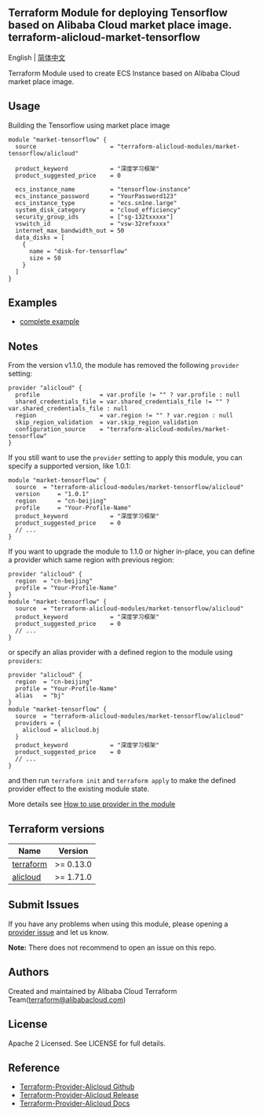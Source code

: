 Terraform Module for deploying Tensorflow based on Alibaba Cloud market place image. 
terraform-alicloud-market-tensorflow
-------

English | [简体中文](https://github.com/terraform-alicloud-modules/terraform-alicloud-market-tensorflow/blob/master/README-CN.md)

Terraform Module used to create ECS Instance based on Alibaba Cloud market place image. 


## Usage

Building the Tensorflow using market place image

```hcl
module "market-tensorflow" {
  source                     = "terraform-alicloud-modules/market-tensorflow/alicloud"

  product_keyword            = "深度学习框架"
  product_suggested_price    = 0

  ecs_instance_name          = "tensorflow-instance"
  ecs_instance_password      = "YourPassword123"
  ecs_instance_type          = "ecs.sn1ne.large"
  system_disk_category       = "cloud_efficiency"
  security_group_ids         = ["sg-132txxxxx"]
  vswitch_id                 = "vsw-32refxxxx"
  internet_max_bandwidth_out = 50
  data_disks = [
    {
      name = "disk-for-tensorflow"
      size = 50
    }
  ]
}  
```

## Examples

* [complete example](https://github.com/terraform-alicloud-modules/terraform-alicloud-market-tensorflow/tree/master/examples/complete)

## Notes
From the version v1.1.0, the module has removed the following `provider` setting:

```hcl
provider "alicloud" {
  profile                 = var.profile != "" ? var.profile : null
  shared_credentials_file = var.shared_credentials_file != "" ? var.shared_credentials_file : null
  region                  = var.region != "" ? var.region : null
  skip_region_validation  = var.skip_region_validation
  configuration_source    = "terraform-alicloud-modules/market-tensorflow"
}
```

If you still want to use the `provider` setting to apply this module, you can specify a supported version, like 1.0.1:

```hcl
module "market-tensorflow" {
  source  = "terraform-alicloud-modules/market-tensorflow/alicloud"
  version     = "1.0.1"
  region      = "cn-beijing"
  profile     = "Your-Profile-Name"
  product_keyword            = "深度学习框架"
  product_suggested_price    = 0
  // ...
}
```

If you want to upgrade the module to 1.1.0 or higher in-place, you can define a provider which same region with
previous region:

```hcl
provider "alicloud" {
  region  = "cn-beijing"
  profile = "Your-Profile-Name"
}
module "market-tensorflow" {
  source  = "terraform-alicloud-modules/market-tensorflow/alicloud"
  product_keyword            = "深度学习框架"
  product_suggested_price    = 0
  // ...
}
```
or specify an alias provider with a defined region to the module using `providers`:

```hcl
provider "alicloud" {
  region  = "cn-beijing"
  profile = "Your-Profile-Name"
  alias   = "bj"
}
module "market-tensorflow" {
  source  = "terraform-alicloud-modules/market-tensorflow/alicloud"
  providers = {
    alicloud = alicloud.bj
  }
  product_keyword            = "深度学习框架"
  product_suggested_price    = 0
  // ...
}
```

and then run `terraform init` and `terraform apply` to make the defined provider effect to the existing module state.

More details see [How to use provider in the module](https://www.terraform.io/docs/language/modules/develop/providers.html#passing-providers-explicitly)

## Terraform versions

| Name | Version |
|------|---------|
| <a name="requirement_terraform"></a> [terraform](#requirement\_terraform) | >= 0.13.0 |
| <a name="requirement_alicloud"></a> [alicloud](#requirement\_alicloud) | >= 1.71.0 |

Submit Issues
-------------
If you have any problems when using this module, please opening a [provider issue](https://github.com/terraform-providers/terraform-provider-alicloud/issues/new) and let us know.

**Note:** There does not recommend to open an issue on this repo.

Authors
-------
Created and maintained by Alibaba Cloud Terraform Team(terraform@alibabacloud.com)

License
----
Apache 2 Licensed. See LICENSE for full details.

Reference
---------
* [Terraform-Provider-Alicloud Github](https://github.com/terraform-providers/terraform-provider-alicloud)
* [Terraform-Provider-Alicloud Release](https://releases.hashicorp.com/terraform-provider-alicloud/)
* [Terraform-Provider-Alicloud Docs](https://www.terraform.io/docs/providers/alicloud/index.html)
